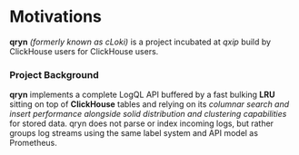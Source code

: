 # Motivations

**qryn** _(formerly known as cLoki)_ is a project incubated at _qxip_ build by ClickHouse users for ClickHouse users.

### Project Background

**qryn** implements a complete LogQL API buffered by a fast bulking **LRU** sitting on top of **ClickHouse** tables and relying on its *columnar search and insert performance alongside solid distribution and clustering capabilities* for stored data. qryn does not parse or index incoming logs, but rather groups log streams using the same label system and API model as Prometheus.

